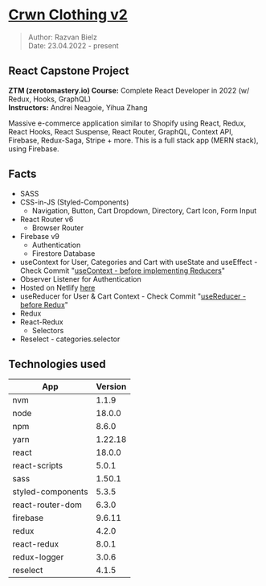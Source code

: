 # [Crwn Clothing v2](https://peppy-maamoul-2f70c4.netlify.app)

> Author: Razvan Bielz  
> Date: 23.04.2022 - present

## React Capstone Project
**ZTM (zerotomastery.io) Course:** Complete React Developer in 2022 (w/ Redux, Hooks, GraphQL)  
**Instructors:** Andrei Neagoie, Yihua Zhang  

Massive e-commerce application similar to Shopify using React, Redux, React Hooks, React Suspense, React Router, GraphQL, Context API, Firebase, Redux-Saga, Stripe + more. This is a full stack app (MERN stack), using Firebase.

## Facts
- SASS
- CSS-in-JS (Styled-Components)
  - Navigation, Button, Cart Dropdown, Directory, Cart Icon, Form Input
- React Router v6 
  - Browser Router
- Firebase v9
  - Authentication
  - Firestore Database
- useContext for User, Categories and Cart with useState and useEffect - Check Commit "[useContext - before implementing Reducers](https://github.com/darkresq14/crwn-clothing-v2/tree/5b3102e8b66aef7f36442b2d1d5952dd107cfc7b)"
- Observer Listener for Authentication
- Hosted on Netlify [here](https://peppy-maamoul-2f70c4.netlify.app)
- useReducer for User & Cart Context - Check Commit "[useReducer - before Redux](https://github.com/darkresq14/crwn-clothing-v2/tree/395ac4d0121dd4ea551e8357f776de59850306c9)"
- Redux
- React-Redux
  - Selectors
- Reselect - categories.selector

## Technologies used

| App               | Version |
| ----------------- | ------- |
| nvm               | 1.1.9   |
| node              | 18.0.0  |
| npm               | 8.6.0   |
| yarn              | 1.22.18 |
| react             | 18.0.0  |
| react-scripts     | 5.0.1   |
| sass              | 1.50.1  |
| styled-components | 5.3.5   |
| react-router-dom  | 6.3.0   |
| firebase          | 9.6.11  |
| redux             | 4.2.0   |
| react-redux       | 8.0.1   |
| redux-logger      | 3.0.6   |
| reselect          | 4.1.5   |